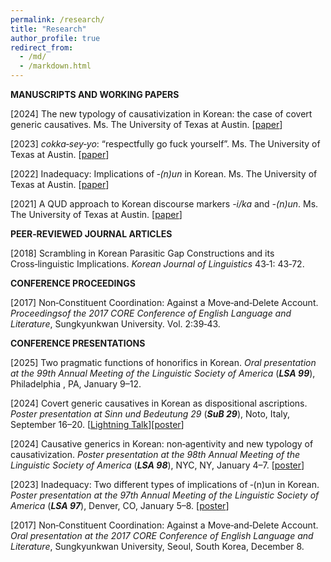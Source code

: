 ```yaml
---
permalink: /research/
title: "Research"
author_profile: true
redirect_from: 
  - /md/
  - /markdown.html
---
```

**MANUSCRIPTS AND WORKING PAPERS**

[2024] The new typology of causativization in Korean: the case of covert generic causatives. Ms. The University of
Texas at Austin. [[paper](https://park-seyeon.github.io/files/park-240115-causativization.pdf)]

[2023] _cokka‑sey‑yo_: “respectfully go fuck yourself”. Ms. The University of Texas at Austin. [[paper](https://park-seyeon.github.io/files/park-230314-respectfully.pdf)]

[2022] Inadequacy: Implications of _‑(n)un_ in Korean. Ms. The University of Texas at Austin. [[paper](https://park-seyeon.github.io/files/park-220506-inadequacy.pdf)]

[2021] A QUD approach to Korean discourse markers _-i/ka_ and _-(n)un_. Ms. The University of Texas at Austin. [[paper](https://park-seyeon.github.io/files/park-211212-qud.pdf)]

**PEER‑REVIEWED JOURNAL ARTICLES**

[2018] Scrambling in Korean Parasitic Gap Constructions and its Cross‑linguistic Implications. _Korean Journal
of Linguistics_ 43‑1: 43‑72.

**CONFERENCE PROCEEDINGS**

[2017] Non‑Constituent Coordination: Against a Move‑and‑Delete Account. _Proceedingsof the 2017 CORE
Conference of English Language and Literature_, Sungkyunkwan University. Vol. 2:39‑43.

**CONFERENCE PRESENTATIONS**

[2025] Two pragmatic functions of honorifics in Korean. _Oral presentation at the 99th Annual Meeting of the
Linguistic Society of America_ (**_LSA 99_**), Philadelphia , PA, January 9–12.

[2024] Covert generic causatives in Korean as dispositional ascriptions. _Poster presentation at Sinn und
Bedeutung 29_ (**_SuB 29_**), Noto, Italy, September 16–20. [[Lightning Talk](https://park-seyeon.github.io/files/sub2024-lightning-1.pdf)][[poster](https://park-seyeon.github.io/files/subposter2024.pdf)]

[2024] Causative generics in Korean: non‑agentivity and new typology of causativization. _Poster presentation
at the 98th Annual Meeting of the Linguistic Society of America_ (**_LSA 98_**), NYC, NY, January 4–7. [[poster](https://park-seyeon.github.io/files/lsaposter2024-1.pdf)]

[2023] Inadequacy: Two different types of implications of ‑(n)un in Korean. _Poster presentation at the 97th
Annual Meeting of the Linguistic Society of America_ (**_LSA 97_**), Denver, CO, January 5–8. [[poster](https://park-seyeon.github.io/files/lsaposter2023-1.pdf)]

[2017] Non‑Constituent Coordination: Against a Move‑and‑Delete Account. _Oral presentation at the 2017
CORE Conference of English Language and Literature_, Sungkyunkwan University, Seoul, South Korea, December 8.


